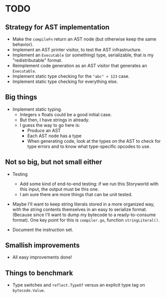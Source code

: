 # TODO

## Strategy for AST implementation

* Make the `compileFn` return an AST node (but otherwise keep the same
  behavior).
* Implement an AST printer visitor, to test the AST infrastructure.
* Implement an `Executable` (or something) type, serializable, that is my
  "redistributable" format.
* Reimplement code generation as an AST visitor that generates an `Executable`.
* Implement static type checking for the `"abc" > 123` case.
* Implement static type checking for everything else.

## Big things

* Implement static typing.
    * Integers x floats could be a good initial case.
    * But then, I have strings in already.
    * I guess the way to go here is:
        * Produce an AST
        * Each AST node has a type
        * When generating code, look at the types on the AST to check for type
          errors and to know what type-specific opcodes to use.

## Not so big, but not small either

* Testing
    * Add some kind of end-to-end testing: if we run this Storyworld with this
      input, the output must be this one.
    * I am sure there are more things that can be unit tested.
* Maybe I'll want to keep string literals stored in a more organized way, with
  the string contents themselves in an easy to serialize format. (Because since
  I'll want to dump my bytecode to a ready-to-consume format). One key point for
  this is `compiler.go`, function `stringLiteral()`.

* Document the instruction set.

## Smallish improvements

* All easy improvements done!

## Things to benchmark

* Type switches and `reflect.TypeOf` versus an explicit type tag on
  `bytecode.Value`.
